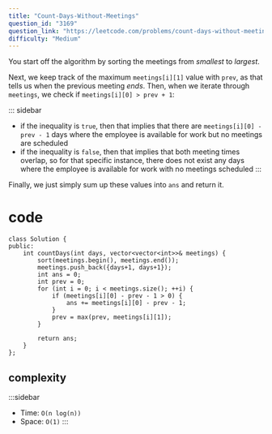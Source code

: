 ```yaml
---
title: "Count-Days-Without-Meetings"
question_id: "3169"
question_link: "https://leetcode.com/problems/count-days-without-meetings/"
difficulty: "Medium"
---
```


You start off the algorithm by sorting the meetings from *smallest* to *largest*.

Next, we keep track of the maximum `meetings[i][1]` value with `prev`,
as that tells us when the previous meeting *ends*.
Then, when we iterate through `meetings`, we check if `meetings[i][0] > prev + 1`:

::: sidebar
- if the inequality is `true`, then that implies that there are `meetings[i][0] - prev - 1` days where the employee is available for work but no meetings are scheduled
- if the inequality is `false`, then that implies that both meeting times overlap, so for that specific instance, there does not exist any days where the employee is available for work with no meetings scheduled
:::

Finally, we just simply sum up these values into `ans` and return it.

# cod<span>e</span>

```{.cpp}
class Solution {
public:
    int countDays(int days, vector<vector<int>>& meetings) {
        sort(meetings.begin(), meetings.end());
        meetings.push_back({days+1, days+1});
        int ans = 0;
        int prev = 0;
        for (int i = 0; i < meetings.size(); ++i) {
            if (meetings[i][0] - prev - 1 > 0) {
                ans += meetings[i][0] - prev - 1;
            }
            prev = max(prev, meetings[i][1]);
        }
        
        return ans;
    }
};
```

## complexit<span>y</span>

:::sidebar
- Time: `O(n log(n))`
- Space: `O(1)`
:::

